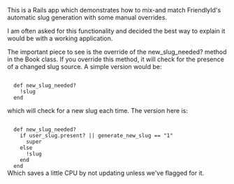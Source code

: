 This is a Rails app which demonstrates how to mix-and match FriendlyId's
automatic slug generation with some manual overrides.

I am often asked for this functionality and decided the best way to explain it would
be with a working application.

The important piece to see is the override of the new_slug_needed? method in the Book class. If you override this method, it will check for the presence of a changed slug source. A simple version would be:

<code>
  def new_slug_needed?
    !slug
  end
</code>

which will check for a new slug each time. The version here is:

<code>
  def new_slug_needed?
    if user_slug.present? || generate_new_slug == "1"
      super
    else
      !slug
    end
  end
</code>
Which saves a little CPU by not updating unless we've flagged for it.